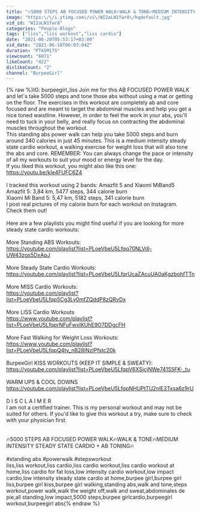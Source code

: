 ```yaml
---
title: "🔥5000 STEPS AB FOCUSED POWER WALK🔥WALK & TONE🔥MEDIUM INTENSITY STEADY STATE CARDIO + AB TONING🔥"
image: "https:\/\/i.ytimg.com\/vi\/WI2aLN1fwr8\/hqdefault.jpg"
vid_id: "WI2aLN1fwr8"
categories: "People-Blogs"
tags: ["liss","liss workout","liss cardio"]
date: "2021-06-20T05:53:17+03:00"
vid_date: "2021-06-18T06:03:04Z"
duration: "PT45M17S"
viewcount: "6071"
likeCount: "422"
dislikeCount: "2"
channel: "BurpeeGirl"
---
```

{% raw %}IG: burpeegirl_liss Join me for this AB FOCUSED POWER WALK and let`s take 5000 steps and tone those abs without using a mat or getting on the floor. The exercises in this workout are completely ab and core focused and are meant to target the abdominal muscles and help you get a nice toned waistline. However, in order to feel the work in your abs, you'll need to tuck in your belly, and really focus on contracting the abdominal muscles throughout the workout. <br />This standing abs power walk can help you take 5000 steps and burn around 340 calories in just 45 minutes. This is a medium intensity steady state cardio workout, a walking exercise for weight loss that will also tone the abs and core. REMEMBER: You can always change the pace or intensity of all my workouts to suit your mood or energy level for the day.<br />If you liked this workout, you might also like this one:<br /><a rel="nofollow" target="blank" href="https://youtu.be/kIe4FUFC6Z4">https://youtu.be/kIe4FUFC6Z4</a><br /><br />I tracked this workout using 2 bands: Amazfit 5 and Xiaomi MiBand5<br />Amazfit 5: 3,84 km, 5477 steps, 344 calorie burn<br />Xiaomi Mi Band 5: 5,47 km, 5182 steps, 341 calorie burn<br />I post real pictures of my calorie burn for each workout on Instagram. Check them out!<br /><br />Here are a few playlists you might find useful if you are looking for more steady state cardio workouts:<br /><br />More Standing ABS Workouts:<br /><a rel="nofollow" target="blank" href="https://youtube.com/playlist?list=PLoeVbeU5Lfqq70NLVdj-UW43zgs5DxApJ">https://youtube.com/playlist?list=PLoeVbeU5Lfqq70NLVdj-UW43zgs5DxApJ</a><br /><br />More Steady State Cardio Workouts:<br /><a rel="nofollow" target="blank" href="https://youtube.com/playlist?list=PLoeVbeU5LfqrUcaZAcuUA0aKgzbohfTTn">https://youtube.com/playlist?list=PLoeVbeU5LfqrUcaZAcuUA0aKgzbohfTTn</a> <br /><br />More MISS Cardio Workouts:<br /><a rel="nofollow" target="blank" href="https://youtube.com/playlist?list=PLoeVbeU5Lfqp5Cg3Ly0mfZQddP8zQRvDx">https://youtube.com/playlist?list=PLoeVbeU5Lfqp5Cg3Ly0mfZQddP8zQRvDx</a><br /><br />More LISS Cardio Workouts<br /><a rel="nofollow" target="blank" href="https://www.youtube.com/playlist?list=PLoeVbeU5LfqprNFuFwxIKUhE9O7DDgcFH">https://www.youtube.com/playlist?list=PLoeVbeU5LfqprNFuFwxIKUhE9O7DDgcFH</a><br /><br />More Fast Walking for Weight Loss Workouts:<br /><a rel="nofollow" target="blank" href="https://www.youtube.com/playlist?list=PLoeVbeU5LfqpQ4ty_nB28lNzIPfstc20k">https://www.youtube.com/playlist?list=PLoeVbeU5LfqpQ4ty_nB28lNzIPfstc20k</a><br /><br />BurpeeGirl KISS WORKOUTS (KEEP IT SIMPLE &amp; SWEATY):<br /><a rel="nofollow" target="blank" href="https://youtube.com/playlist?list=PLoeVbeU5LfqpV6XSjcjNWe741S5FK-_tu">https://youtube.com/playlist?list=PLoeVbeU5LfqpV6XSjcjNWe741S5FK-_tu</a><br /><br />WARM UPS &amp; COOL DOWNS<br /><a rel="nofollow" target="blank" href="https://youtube.com/playlist?list=PLoeVbeU5LfqpNHUPtTU2nlE3Txsa6z9rU">https://youtube.com/playlist?list=PLoeVbeU5LfqpNHUPtTU2nlE3Txsa6z9rU</a><br /><br />D I S C L A I M E R<br />I am not a certified trainer. This is my personal workout and may not be suited for others. If you'd like to give this workout a try, make sure to check with your physician first.<br /><br /><br /> 🔥5000 STEPS AB FOCUSED POWER WALK🔥WALK &amp; TONE🔥MEDIUM INTENSITY STEADY STATE CARDIO + AB TONING🔥<br /><br />#standing abs #powerwalk #stepsworkout<br />liss,liss workout,liss cardio,liss cardio workout,liss cardio workout at home,liss cardio for fat loss,low intensity cardio workout,low impact cardio,low intensity steady state cardio at home,burpee girl,burpee girl liss,burpee girl kiss,burpee girl walking,standing abs,walk and tone,steps workout,power walk,walk the weight off,walk and sweat,abdominales de pie,all standing,low impact,5000 steps,burpee girlcardio,burpeegirl workout,burpeegirl abs{% endraw %}

